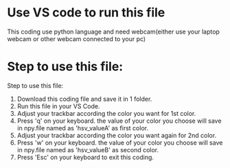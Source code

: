 # Use VS code to run this file
This coding use python language and need webcam(either use your laptop webcam or other webcam connected to your pc)

# Step to use this file:

Step to use this file:
1. Download this coding file and save it in 1 folder.
2. Run this file in your VS Code.
3. Adjust your trackbar according the color you want for 1st color.
4. Press 'q' on your keyboard. the value of your color you choose will save in npy.file named as 'hsv_valueA' as first color.
5. Adjust your trackbar according the color you want again for 2nd color.
6. Press 'w' on your keyboard. the value of your color you choose will save in npy.file named as 'hsv_valueB' as second color.
7. Press 'Esc' on your keyboard to exit this coding.
